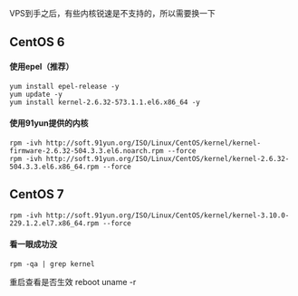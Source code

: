 VPS到手之后，有些内核锐速是不支持的，所以需要换一下
## CentOS 6
#### 使用epel（推荐）
```
yum install epel-release -y
yum update -y
yum install kernel-2.6.32-573.1.1.el6.x86_64 -y
```

#### 使用91yun提供的内核
```
rpm -ivh http://soft.91yun.org/ISO/Linux/CentOS/kernel/kernel-firmware-2.6.32-504.3.3.el6.noarch.rpm --force
rpm -ivh http://soft.91yun.org/ISO/Linux/CentOS/kernel/kernel-2.6.32-504.3.3.el6.x86_64.rpm --force
```

## CentOS 7
```
rpm -ivh http://soft.91yun.org/ISO/Linux/CentOS/kernel/kernel-3.10.0-229.1.2.el7.x86_64.rpm --force
```

#### 看一眼成功没
```
rpm -qa | grep kernel
```

重启查看是否生效
reboot
uname -r